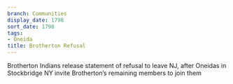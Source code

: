 ```yaml
---
branch: Communities
display_date: 1798
sort_date: 1798
tags:
- Oneida
title: Brotherton Refusal
---
```


Brotherton Indians release statement of refusal to leave NJ, after Oneidas in Stockbridge NY invite Brotherton’s remaining members to join them